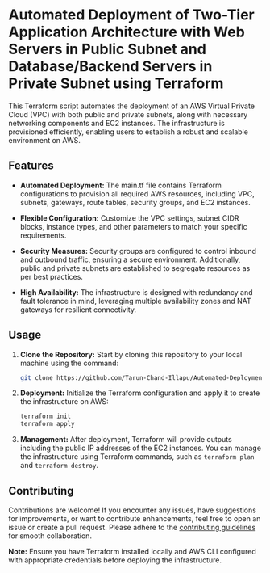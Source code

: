 # Automated Deployment of Two-Tier Application Architecture with Web Servers in Public Subnet and Database/Backend Servers in Private Subnet using Terraform

This Terraform script automates the deployment of an AWS Virtual Private Cloud (VPC) with both public and private subnets, along with necessary networking components and EC2 instances. The infrastructure is provisioned efficiently, enabling users to establish a robust and scalable environment on AWS.

## Features

- **Automated Deployment:** The main.tf file contains Terraform configurations to provision all required AWS resources, including VPC, subnets, gateways, route tables, security groups, and EC2 instances.
  
- **Flexible Configuration:** Customize the VPC settings, subnet CIDR blocks, instance types, and other parameters to match your specific requirements.

- **Security Measures:** Security groups are configured to control inbound and outbound traffic, ensuring a secure environment. Additionally, public and private subnets are established to segregate resources as per best practices.

- **High Availability:** The infrastructure is designed with redundancy and fault tolerance in mind, leveraging multiple availability zones and NAT gateways for resilient connectivity.

## Usage

1. **Clone the Repository:** Start by cloning this repository to your local machine using the command:

    ```bash
    git clone https://github.com/Tarun-Chand-Illapu/Automated-Deployment-of-AWS-VPC-using-Terraform.git
    ```


2. **Deployment:** Initialize the Terraform configuration and apply it to create the infrastructure on AWS:

    ```bash
    terraform init
    terraform apply
    ```

4. **Management:** After deployment, Terraform will provide outputs including the public IP addresses of the EC2 instances. You can manage the infrastructure using Terraform commands, such as `terraform plan` and `terraform destroy`.

## Contributing

Contributions are welcome! If you encounter any issues, have suggestions for improvements, or want to contribute enhancements, feel free to open an issue or create a pull request. Please adhere to the [contributing guidelines](CONTRIBUTING.md) for smooth collaboration.



**Note:** Ensure you have Terraform installed locally and AWS CLI configured with appropriate credentials before deploying the infrastructure.

